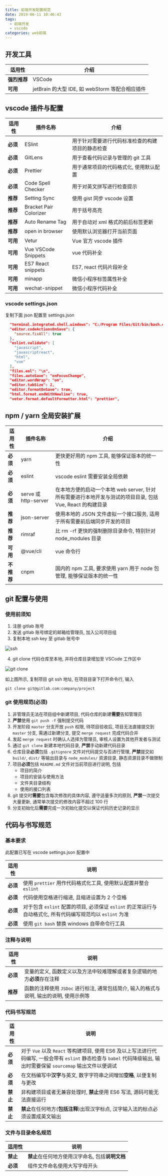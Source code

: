 ```yaml
---
title: 前端开发配置规范
date: 2019-06-11 10:46:43
tags:
  - 前端开发
  - vscode
categories: web前端
---
```


## 开发工具

| 适用性       | 介绍                                            |
| ------------ | ----------------------------------------------- |
| **强烈推荐** | VSCode                                          |
| **可用**     | jetBrain 的大型 IDE, 如 webStorm 等配合相应插件 |

<!-- more -->

## vscode 插件与配置

| 适用性   | 插件名称               | 介绍                                             |
| -------- | ---------------------- | ------------------------------------------------ |
| **必须** | ESlint                 | 用于针对需要进行代码标准检查的构建项目的静态检查 |
| **必须** | GitLens                | 用于查看代码记录与管理的 git 工具                |
| **必须** | Prettier               | 用于通常项目的代码格式化, 使用默认配置           |
| **必须** | Code Spell Checker     | 用于对英文拼写进行检查提示                       |
| **推荐** | Setting Sync           | 使用 gist 同步 vscode 设置                       |
| **推荐** | Bracket Pair Colorizer | 用于括号高亮                                     |
| **推荐** | Auto Rename Tag        | 用于自动对 xml 格式的前后标签更新                |
| **推荐** | open in browser        | 使用默认浏览器打开当前页面                       |
| **可用** | Vetur                  | Vue 官方 vscode 插件                             |
| **可用** | Vue VSCode Snippets    | vue 代码补全                                     |
| **可用** | ES7 React snippets     | ES7, react 代码片段补全                          |
| **可用** | minapp                 | 微信小程序标签属性补全                           |
| **可用** | wechat-snippet         | 微信小程序代码补全                               |

### vscode settings.json

复制下面 json 配置至 settings.json

```json
  "terminal.integrated.shell.windows": "C:/Program Files/Git/bin/bash.exe",
  "editor.codeActionsOnSave": {
    "source.fixAll": true
  },
  "eslint.validate": [
    "javascript",
    "javascriptreact",
    "html",
    "vue"
  ],
  "files.eol": "\n",
  "files.autoSave": "onFocusChange",
  "editor.wordWrap": "on",
  "editor.tabSize": 2,
  "editor.formatOnSave": true,
  "html.format.endWithNewline": true,
  "vetur.format.defaultFormatter.html": "prettier",
```

## npm / yarn 全局安装扩展

| 适用性     | 插件名称             | 介绍                                                                                                      |
| ---------- | -------------------- | --------------------------------------------------------------------------------------------------------- |
| **必须**   | yarn                 | 更快更好用的 npm 工具, 能够保证版本的统一性                                                               |
| **必须**   | eslint               | vscode eslint 需要安装全局依赖                                                                            |
| **必须**   | serve 或 http-server | 在本地方便的启动一个本地 web server, 针对所有需要进行本地开发与测试的项目目录, 包括 Vue, React 的构建目录 |
| **推荐**   | json-server          | 使用本地的 JSON 文件虚拟一个接口服务, 适用于所有需要前后端同步开发的项目                                  |
| **推荐**   | rimraf               | 比 rm -rf 更快的强制删除目录命令, 特别针对 node_modules 目录                                              |
| **可用**   | @vue/cli             | vue 命令行                                                                                                |
| **不推荐** | cnpm                 | 国内的 npm 工具, 要求使用 yarn 用于 node 包管理, 能够保证版本的统一性                                     |

## git 配置与使用

### 使用前须知

1. 注册 gitlab 账号
2. 发送 gitlab 账号绑定的邮箱给管理员, 加入公司项目组
3. 复制本地 ssh key 至 gitlab 账号中

![ssh](./ssh.png)

4. git clone 代码仓库至本地, 并将仓库目录增加至 VSCode 工作区中

![git clone](./clone.png)

如上图所示, 复制项目 git ssh 地址, 在项目目录下打开命令行, 输入

`git clone git@gitlab.com:company/project`

### git 使用规范(必须)

1.  非管理员无法在项目组中新建项目, 代码仓库的新建**需要**告知管理员
2.  **严禁**使用 `git push -f` 强制提交代码
3.  开发阶段 `master` 分支开放 `push` 权限, 待项目验收后, 项目无法直接提交到 `master` 分支, 需通过新建分支, 提交 `merge request` 完成代码合并
4.  发起 `merge request` 时确认人选择为管理员, 审核人设置为其他开发者与测试
5.  通过 `git clone` 新建本地代码目录, **严禁**手动新建代码目录
6.  仓库目录**必须**包括 `.gitignore` 文件对代码提交与否进行管理, **严禁**提交如 `build/`, `dist/` 等输出目录与 `node_modules/` 资源目录, 静态资源目录不做限制
7.  项目**必须**包括 `README.md` 文件对当前项目进行说明, 包括
    - 项目的简介
    - 项目的安装与使用方法
    - 文件夹目录结构
    - 使用的接口列表
8.  git 提交时**需要**包含每次修改的具体内容, 遵守适量多次的原则, **严禁**一次提交大量更新, 通常单次提交的修改内容不超过 100 行
9.  分支初始化后**需要**完成一次初始化提交以保证代码历史记录的显示

## 代码与书写规范

### 基本要求

此配置已写在 vscode settings.json 配置中

| 适用性   | 说明                                                                                                       |
| -------- | ---------------------------------------------------------------------------------------------------------- |
| **必须** | 使用 `prettier` 用作代码格式化工具, 使用默认配置并整合 `eslint`                                            |
| **必须** | 代码使用空格进行缩进, 且缩进设置为 2 个空格                                                                |
| **必须** | 对于包含 `eslint` 配置的项目, 必须保证 `eslint` 的正常运行与自动格式化, 所有代码编写规范均以 `eslint` 为准 |
| **必须** | 使用 `git bash` 替换 windows 自带命令行工具                                                                |

### 注释与说明

| 适用性   | 说明                                                                                    |
| -------- | --------------------------------------------------------------------------------------- |
| **必须** | 变量的定义, 函数定义以及方法中较难理解或者复杂逻辑的地方**必须**存在注释                |
| **推荐** | 函数的注释使用 `JSDoc` 进行标注, 通常包括简介, 输入的格式与说明, 输出的说明, 使用示例等 |

### 代码书写规范

| 适用性   | 说明                                                                                                                                                                  |
| -------- | --------------------------------------------------------------------------------------------------------------------------------------------------------------------- |
| **必须** | 对于 `Vue` 以及 `React` 等构建项目, 使用 ES6 及以上写法进行代码编写, 一般会带有 `eslint` 静态检查与 `babel` 代码降级输出, 输出时需要保留 `sourcemap` 输出文件以便调试 |
| **必须** | 在文档编写中**汉字**与英文, 数字字符串之间增加**空格**, 以便复制与更改                                                                                                |
| **禁止** | 非构建项目或者无兼容处理时, **禁止**使用 ES6 写法, 源码可能无法直接运行                                                                                               |
| **禁止** | **禁止**在任何地方(**包括注释**)出现汉字标点, 汉字输入法的标点必须设置成英文输出                                                                                      |

### 文件与目录命名规范

| 适用性   | 说明                                             |
| -------- | ------------------------------------------------ |
| **禁止** | **禁止**在任何地方使用汉字命名, 包括**说明文档** |
| **必须** | 组件文件命名使用大写字母开头                     |
